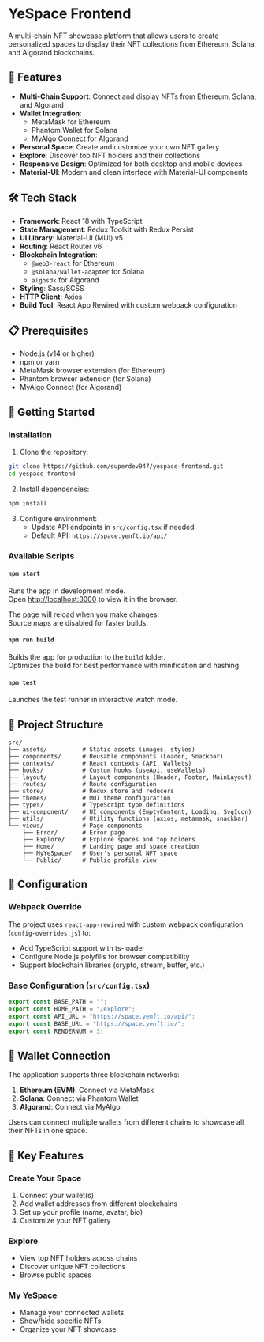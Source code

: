 # YeSpace Frontend

A multi-chain NFT showcase platform that allows users to create personalized spaces to display their NFT collections from Ethereum, Solana, and Algorand blockchains.

## 🌟 Features

- **Multi-Chain Support**: Connect and display NFTs from Ethereum, Solana, and Algorand
- **Wallet Integration**: 
  - MetaMask for Ethereum
  - Phantom Wallet for Solana
  - MyAlgo Connect for Algorand
- **Personal Space**: Create and customize your own NFT gallery
- **Explore**: Discover top NFT holders and their collections
- **Responsive Design**: Optimized for both desktop and mobile devices
- **Material-UI**: Modern and clean interface with Material-UI components

## 🛠️ Tech Stack

- **Framework**: React 18 with TypeScript
- **State Management**: Redux Toolkit with Redux Persist
- **UI Library**: Material-UI (MUI) v5
- **Routing**: React Router v6
- **Blockchain Integration**:
  - `@web3-react` for Ethereum
  - `@solana/wallet-adapter` for Solana
  - `algosdk` for Algorand
- **Styling**: Sass/SCSS
- **HTTP Client**: Axios
- **Build Tool**: React App Rewired with custom webpack configuration

## 📋 Prerequisites

- Node.js (v14 or higher)
- npm or yarn
- MetaMask browser extension (for Ethereum)
- Phantom browser extension (for Solana)
- MyAlgo Connect (for Algorand)

## 🚀 Getting Started

### Installation

1. Clone the repository:
```bash
git clone https://github.com/superdev947/yespace-frontend.git
cd yespace-frontend
```

2. Install dependencies:
```bash
npm install
```

3. Configure environment:
   - Update API endpoints in `src/config.tsx` if needed
   - Default API: `https://space.yenft.io/api/`

### Available Scripts

#### `npm start`
Runs the app in development mode.\
Open [http://localhost:3000](http://localhost:3000) to view it in the browser.

The page will reload when you make changes.\
Source maps are disabled for faster builds.

#### `npm run build`
Builds the app for production to the `build` folder.\
Optimizes the build for best performance with minification and hashing.

#### `npm test`
Launches the test runner in interactive watch mode.

## 📁 Project Structure

```
src/
├── assets/          # Static assets (images, styles)
├── components/      # Reusable components (Loader, Snackbar)
├── contexts/        # React contexts (API, Wallets)
├── hooks/           # Custom hooks (useApi, useWallets)
├── layout/          # Layout components (Header, Footer, MainLayout)
├── routes/          # Route configuration
├── store/           # Redux store and reducers
├── themes/          # MUI theme configuration
├── types/           # TypeScript type definitions
├── ui-component/    # UI components (EmptyContent, Loading, SvgIcon)
├── utils/           # Utility functions (axios, metamask, snackbar)
└── views/           # Page components
    ├── Error/       # Error page
    ├── Explore/     # Explore spaces and top holders
    ├── Home/        # Landing page and space creation
    ├── MyYeSpace/   # User's personal NFT space
    └── Public/      # Public profile view
```

## 🔧 Configuration

### Webpack Override

The project uses `react-app-rewired` with custom webpack configuration (`config-overrides.js`) to:
- Add TypeScript support with ts-loader
- Configure Node.js polyfills for browser compatibility
- Support blockchain libraries (crypto, stream, buffer, etc.)

### Base Configuration (`src/config.tsx`)

```typescript
export const BASE_PATH = "";
export const HOME_PATH = "/explore";
export const API_URL = "https://space.yenft.io/api/";
export const BASE_URL = "https://space.yenft.io/";
export const RENDERNUM = 3;
```

## 🔐 Wallet Connection

The application supports three blockchain networks:

1. **Ethereum (EVM)**: Connect via MetaMask
2. **Solana**: Connect via Phantom Wallet
3. **Algorand**: Connect via MyAlgo

Users can connect multiple wallets from different chains to showcase all their NFTs in one space.

## 🎨 Key Features

### Create Your Space
1. Connect your wallet(s)
2. Add wallet addresses from different blockchains
3. Set up your profile (name, avatar, bio)
4. Customize your NFT gallery

### Explore
- View top NFT holders across chains
- Discover unique NFT collections
- Browse public spaces

### My YeSpace
- Manage your connected wallets
- Show/hide specific NFTs
- Organize your NFT showcase
